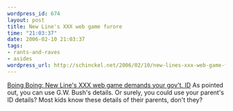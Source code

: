 ```yaml
--- 
wordpress_id: 674
layout: post
title: New Line's XXX web game furore
time: "21:03:37"
date: 2006-02-10 21:03:37
tags: 
- rants-and-raves
- asides
wordpress_url: http://schinckel.net/2006/02/10/new-lines-xxx-web-game-furore/
---
```

[Boing Boing: New Line's XXX web game demands your gov't. ID][1] As pointed out, you can use G.W. Bush's details. Or surely, you could use your parent's ID details? Most kids know these details of their parents, don't they? 

   [1]: http://www.boingboing.net/2006/02/09/new_lines_xxx_web_ga.html

